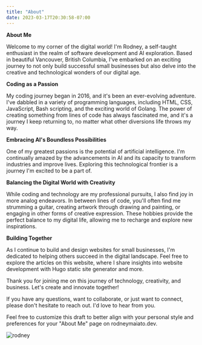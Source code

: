 ```yaml
---
title: "About"
date: 2023-03-17T20:30:58-07:00
---
```

**About Me**

Welcome to my corner of the digital world! I'm Rodney, a self-taught enthusiast in the realm of software development and AI exploration. Based in beautiful Vancouver, British Columbia, I've embarked on an exciting journey to not only build successful small businesses but also delve into the creative and technological wonders of our digital age.

**Coding as a Passion**

My coding journey began in 2016, and it's been an ever-evolving adventure. I've dabbled in a variety of programming languages, including HTML, CSS, JavaScript, Bash scripting, and the exciting world of Golang. The power of creating something from lines of code has always fascinated me, and it's a journey I keep returning to, no matter what other diversions life throws my way.

**Embracing AI's Boundless Possibilities**

One of my greatest passions is the potential of artificial intelligence. I'm continually amazed by the advancements in AI and its capacity to transform industries and improve lives. Exploring this technological frontier is a journey I'm excited to be a part of.

**Balancing the Digital World with Creativity**

While coding and technology are my professional pursuits, I also find joy in more analog endeavors. In between lines of code, you'll often find me strumming a guitar, creating artwork through drawing and painting, or engaging in other forms of creative expression. These hobbies provide the perfect balance to my digital life, allowing me to recharge and explore new inspirations.

**Building Together**

As I continue to build and design websites for small businesses, I'm dedicated to helping others succeed in the digital landscape. Feel free to explore the articles on this website, where I share insights into website development with Hugo static site generator and more.

Thank you for joining me on this journey of technology, creativity, and business. Let's create and innovate together!

If you have any questions, want to collaborate, or just want to connect, please don't hesitate to reach out. I'd love to hear from you.


Feel free to customize this draft to better align with your personal style and preferences for your "About Me" page on rodneymaiato.dev.

![rodney](/rod350.jpg)
